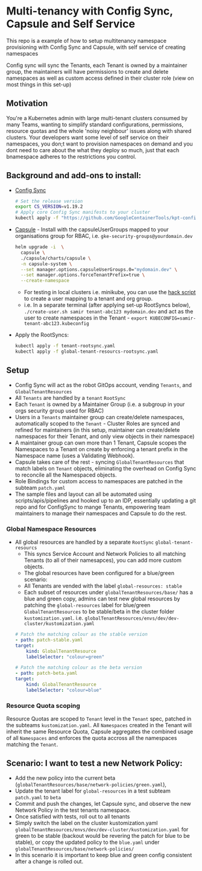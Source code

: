 # Multi-tenancy with Config Sync, Capsule and Self Service
This repo is a example of how to setup multitenancy namespace provisioning with Config Sync and Capsule, with self service of creating namespaces

Config sync will sync the Tenants, each Tenant is owned by a maintainer group, the maintainers will have permissions to create and delete namespaces as well as custom access defined in their cluster role (view on most things in this set-up)

## Motivation
You're a Kubernetes admin with large multi-tenant clusters consumed by many Teams, wanting to simplify standard configurations, permissions, resource quotas and the whole 'noisy neighbour' issues along with shared clusters. Your developers want some level of self service on their namespaces, you don;t want to provision namespaces on demand and you dont need to care about the what they deploy so much, just that each bnamespace adheres to the restrictions you control.

## Background and add-ons to install:
- [Config Sync](https://github.com/GoogleContainerTools/kpt-config-sync)
  ```sh
  # Set the release version
  export CS_VERSION=v1.19.2
  # Apply core Config Sync manifests to your cluster
  kubectl apply -f "https://github.com/GoogleContainerTools/kpt-config-sync/releases/download/${CS_VERSION}/config-sync-manifest.yaml"
  ```
- [Capsule](https://github.com/projectcapsule/capsule) - Install with the capsuleUserGroups mapped to your organisations group for RBAC, i.e. `gke-security-groups@yourdomain.dev`
  ```sh
  helm upgrade -i  \
    capsule \
    ./capsule/charts/capsule \
    -n capsule-system \
    --set manager.options.capsuleUserGroups.0="mydomain.dev" \
    --set manager.options.forceTenantPrefix=true \
    --create-namespace
  ```
  - For testing in local clusters i.e. minikube, you can use the [hack script](https://github.com/projectcapsule/capsule/blob/main/hack/create-user.sh) to create a user mapping to a tenant and org group. 
  - i.e. In a separate terminal (after applying set-up RootSyncs below), `./create-user.sh samir tenant-abc123 mydomain.dev` and act as the user to create namespaces in the Tenant - `export KUBECONFIG=samir-tenant-abc123.kubeconfig`

- Apply the RootSyncs:
  ```sh
  kubectl apply -f tenant-rootsync.yaml
  kubectl apply -f global-tenant-resourcs-rootsync.yaml
  ```

## Setup
- Config Sync will act as the robot GitOps account, vending `Tenants`, and `GlobalTenantResources`
- All `Tenants` are handled by a `tenant` `RootSync`
- Each `Tenant` is owned by a Maintainer Group (i.e. a subgroup in your orgs security group used for RBAC)
- Users in a `Tenants` maintainer group can create/delete namespaces, automatically scoped to the `Tenant` - Cluster Roles are synced and refined for maintainers (in this setup, maintainer can create/delete namespaces for their Tenant, and only view objects in their namespace)
- A maintainer group can own more than 1 Tenant, Capsule scopes the Namespaces to a Tenant on create by enforcing a tenant prefix in the Namespace name (uses a Validating Webhook).
- Capsule takes care of the rest - syncing `GlobalTenantResources` that match labels on `Tenant` objects, eliminating the overhead on Config Sync to reconcile all the Namespaced objects.
- Role Bindings for custom access to namespaces are patched in the subteam `patch.yaml`
- The sample files and layout can all be automated using scripts/apis/pipelines and hooked up to an IDP, essentially updating a git repo and for ConfigSync to mange Tenants, empowering team maintainers to manage their namespaces and Capsule to do the rest.

### Global Namespace Resources
- All global resources are handled by a separate `RootSync` `global-tenant-resourcs`
    - This syncs Service Account and Network Policies to all matching Tenants (to all of their namesapces), you can add more custom objects.
    - The global resources have been configured for a blue/green scenario:
    - All Tenants are vended with the label `global-resources: stable`
    - Each subset of resources under `globalTenantResources/base/` has a blue and green copy, admins can test new global resources by patching the `global-resources` label for blue/green `GlobalTenantResources` to be stable/beta in the cluster folder `kustomization.yaml`. i.e. `globalTenantResources/envs/dev/dev-cluster/kustomization.yaml`
    ```yaml
    # Patch the matching colour as the stable version
    - path: patch-stable.yaml
    target:
        kind: GlobalTenantResource
        labelSelector: "colour=green"

    # Patch the matching colour as the beta version
    - path: patch-beta.yaml
    target:
        kind: GlobalTenantResource
        labelSelector: "colour=blue"
    ```

### Resource Quota scoping
Resource Quotas are scoped to `Tenant` level in the `Tenant` spec, patched in the subteams `kustomization.yaml`. All `Namespaces` created in the Tenant will inherit the same Resource Quota, Capsule aggregates the combined usage of all `Namespaces` and enforces the quota accross all the namespaces matching the `Tenant`.


## Scenario: I want to test a new Network Policy:
- Add the new policy into the current beta (`globalTenantResources/base/network-policies/green.yaml`), 
- Update the tenant label for `global-resources` in a test subteam `patch.yaml` to `beta`
- Commit and push the changes, let Capsule sync, and observe the new Network Policy in the test tenants namespace.
- Once satisfied with tests, roll out to all tenants
- Simply switch the label on the cluster kustomization.yaml `globalTenantResources/envs/dev/dev-cluster/kustomization.yaml` for green to be stable (backout would be revering the patch for blue to be stable), or copy the updated policy to the `blue.yaml` under `globalTenantResources/base/network-policies/`
- In this scenario it is important to keep blue and green config consistent after a change is rolled out.

